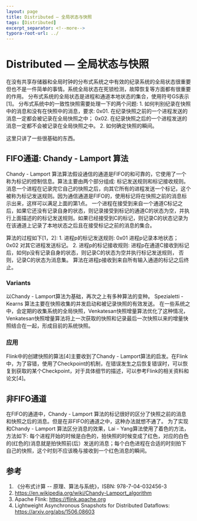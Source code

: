 ```yaml
---
layout: page
title: Distributed — 全局状态与快照
tags: [Distributed]
excerpt_separator: <!--more-->
typora-root-url: ../
---
```


# Distributed — 全局状态与快照

  在没有共享存储器和全局时钟的分布式系统之中有效的纪录系统的全局状态很重要但也不是一件简单的事情。系统全局状态在死锁检测，故障恢复等方面都有很重要的作用。
  分布式系统的全局状态是进程和通道本地状态的集合，使用符号GS表示[1]。
  分布式系统中的一致性快照需要处理一下的两个问题:
    1. 如何判别纪录在快照中的消息和没有在快照中的消息，要求:
        0x01. 在纪录快照之前的一个进程发送的消息一定都会被记录在全局快照之中；
           0x02. 在纪录快照之后的一个进程发送的消息一定都不会被记录在全局快照之中。
    2. 如何确定快照的瞬间。



这里只讲了一些很基础的东西。



## FIFO通道: Chandy - Lamport 算法

  Chandy - Lamport 算法算法假设通信的通道是FIFO的和可靠的，它使用了一个称为标记的控制信息。算法主要由两个部分组成: 标记发送规则和标记接收规则。消息一个进程在记录完它自己的快照之后，向其它所有的进程发送一个标记，这个被称为标记发送规则。因为通信通道是FIFO的，使用标记将在快照之前的消息标示出来，这样可以满足上面的第1点。
  一个进程在接受到来自一个通道C标记之后，如果它还没有记录自身的状态，则记录接受到标记的通道C的状态为空，并执行上面描述的的标记发送规则。如果已经接受到C的标记，则记录C的状态记录为在该通道上记录了本地状态之后且在接受标记之前的消息的集合。

 算法的过程如下[1，2]:
	1. 进程p的标记发送规则:
	  0x01 进程p记录本地状态；
	  0x02 对其它进程发送标记。
	2. 进程p的标记接收规则:
	  进程p在通道C接收到标记后，如何p没有记录自身的状态，则记录C的状态为空并执行标记发送规则，
	  否则，记录C的状态为消息集。
	算法在进程p接收到来自所有输入通道的标记之后终止。
	



### Variants

以Chandy - Lamport算法为基础，再次之上有多种算法的变种。
 Spezialetti - Kearns 算法主要在快照收集的并发启动和被记录快照的有效发送。
 在一些系统之中，会定期的收集系统的全局快照，Venkatesan快照增量算法优化了这种情况，Venkatesan快照增量算法将上一次获取的快照和记录最后一次快照以来的增量快照结合在一起，形成目前的系统快照。



### 应用

  Flink中的创建快照的算法[4]主要收到了Chandy - Lamport算法的启发。在Flink中，为了容错，使用了Checkpoint的机制，在错误发生之后恢复错误时，可以恢复到获取的某个Checkpoint，对于具体细节的描述，可以参考Flink的相关资料和论文[4]。



## 非FIFO通道

  在FIFO的通道中，Chandy - Lamport 算法的标记很好的区分了快照之前的消息和快照之后的消息。但是在非FIFO的通道之中，这种办法就想不通了。
  为了实现和Chandy - Lamport 算法区分消息的效果，Lai - Yang算法使用了着色的方法，方法如下:
    每个进程开始的时候是白色的，拍快照的时候变成了红色，对应的白色的(红色的)消息就是拍快照前(后）发送的消息；每个白色进程在合适的时刻拍下自己的快照，这个时刻不应该晚与接收到一个红色消息的瞬间。



## 参考

1. ​《分布式计算 -- 原理、算法与系统》，ISBN: 978-7-04-032456-3
2. https://en.wikipedia.org/wiki/Chandy-Lamport_algorithm
3. Apache Flink: https://flink.apache.org
4. Lightweight Asynchronous Snapshots for Distributed Dataflows: https://arxiv.org/abs/1506.08603
